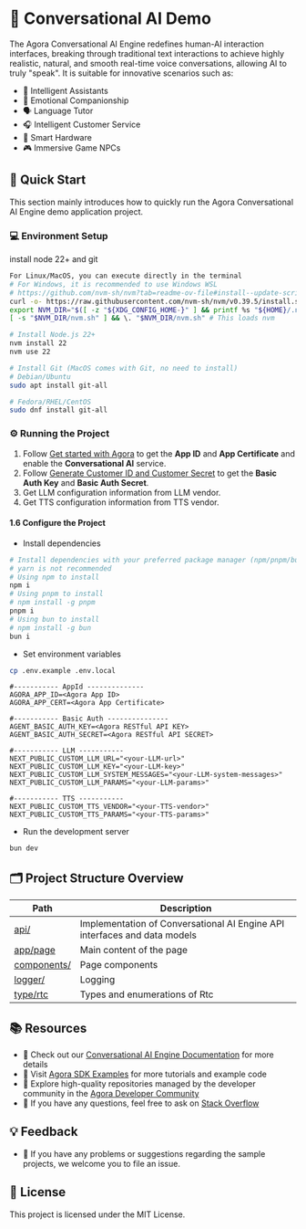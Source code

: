 # 🌟 Conversational AI Demo


The Agora Conversational AI Engine redefines human-AI interaction interfaces, breaking through traditional text interactions to achieve highly realistic, natural, and smooth real-time voice conversations, allowing AI to truly "speak". It is suitable for innovative scenarios such as:

- 🤖 Intelligent Assistants
- 💞 Emotional Companionship
- 🗣️ Language Tutor
- 🎧 Intelligent Customer Service
- 📱 Smart Hardware
- 🎮 Immersive Game NPCs

## 🚀 Quick Start

This section mainly introduces how to quickly run the Agora Conversational AI Engine demo application project.

### 💻 Environment Setup

 install node 22+ and git
```bash
For Linux/MacOS, you can execute directly in the terminal
# For Windows, it is recommended to use Windows WSL
# https://github.com/nvm-sh/nvm?tab=readme-ov-file#install--update-script
curl -o- https://raw.githubusercontent.com/nvm-sh/nvm/v0.39.5/install.sh | bash
export NVM_DIR="$([ -z "${XDG_CONFIG_HOME-}" ] && printf %s "${HOME}/.nvm" || printf %s "${XDG_CONFIG_HOME}/nvm")"
[ -s "$NVM_DIR/nvm.sh" ] && \. "$NVM_DIR/nvm.sh" # This loads nvm

# Install Node.js 22+
nvm install 22
nvm use 22

# Install Git (MacOS comes with Git, no need to install)
# Debian/Ubuntu
sudo apt install git-all

# Fedora/RHEL/CentOS
sudo dnf install git-all
```

### ⚙️ Running the Project


1. Follow [Get started with Agora](https://docs-preview.agora.io/en/conversational-ai/get-started/manage-agora-account) to get the **App ID** and **App Certificate** and enable the **Conversational AI** service.
2. Follow [Generate Customer ID and Customer Secret](https://docs.agora.io/en/conversational-ai/rest-api/restful-authentication#generate-customer-id-and-customer-secret) to get the **Basic Auth Key** and **Basic Auth Secret**.
3. Get LLM configuration information from LLM vendor.
4. Get TTS configuration information from TTS vendor.
  
#### 1.6 Configure the Project

- Install dependencies

```bash
# Install dependencies with your preferred package manager (npm/pnpm/bun)
# yarn is not recommended
# Using npm to install
npm i
# Using pnpm to install
# npm install -g pnpm
pnpm i
# Using bun to install
# npm install -g bun
bun i
```

- Set environment variables

```bash
cp .env.example .env.local
```

```
#----------- AppId --------------
AGORA_APP_ID=<Agora App ID>
AGORA_APP_CERT=<Agora App Certificate>

#----------- Basic Auth ---------------
AGENT_BASIC_AUTH_KEY=<Agora RESTful API KEY>
AGENT_BASIC_AUTH_SECRET=<Agora RESTful API SECRET>

#----------- LLM -----------
NEXT_PUBLIC_CUSTOM_LLM_URL="<your-LLM-url>"
NEXT_PUBLIC_CUSTOM_LLM_KEY="<your-LLM-key>"
NEXT_PUBLIC_CUSTOM_LLM_SYSTEM_MESSAGES="<your-LLM-system-messages>"
NEXT_PUBLIC_CUSTOM_LLM_PARAMS="<your-LLM-params>"

#----------- TTS -----------
NEXT_PUBLIC_CUSTOM_TTS_VENDOR="<your-TTS-vendor>"
NEXT_PUBLIC_CUSTOM_TTS_PARAMS="<your-TTS-params>"
```

- Run the development server

```bash
bun dev
```


## 🗂️ Project Structure Overview

| Path                                          | Description                               |
| -------------------------------------------- | -------------------------------- |
| [api/](./src/app/api/)                       | Implementation of Conversational AI Engine API interfaces and data models |
| [app/page](./src/app/page.tsx)               | Main content of the page                       |
| [components/](./src/components/)             | Page components                          |
| [logger/](./src/lib/logger)                  | Logging                           |
| [type/rtc](./src/type/rtc.ts)                | Types and enumerations of Rtc     |


## 📚 Resources

- 📖 Check out our [Conversational AI Engine Documentation](https://doc.agora.io/doc/convoai/restful/landing-page) for more details
- 🧩 Visit [Agora SDK Examples](https://github.com/AgoraIO) for more tutorials and example code
- 👥 Explore high-quality repositories managed by the developer community in the [Agora Developer Community](https://github.com/AgoraIO-Community)
- 💬 If you have any questions, feel free to ask on [Stack Overflow](https://stackoverflow.com/questions/tagged/agora.io)

## 💡 Feedback

- 🤖 If you have any problems or suggestions regarding the sample projects, we welcome you to file an issue.

## 📜 License

This project is licensed under the MIT License.
